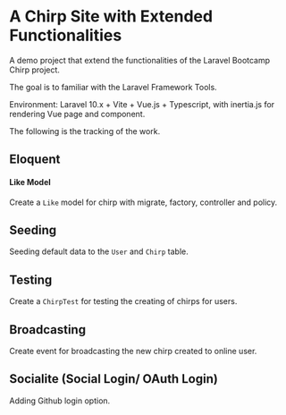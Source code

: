 # A Chirp Site with Extended Functionalities

A demo project that extend the functionalities of the Laravel Bootcamp Chirp project.

The goal is to familiar with the Laravel Framework Tools.

Environment: Laravel 10.x + Vite + Vue.js + Typescript, with inertia.js for rendering Vue page and component.

The following is the tracking of the work.

## Eloquent

#### Like Model

Create a `Like` model for chirp with migrate, factory, controller and policy.

## Seeding

Seeding default data to the `User` and `Chirp` table.

## Testing

Create a `ChirpTest` for testing the creating of chirps for users.

## Broadcasting

Create event for broadcasting the new chirp created to online user.

## Socialite (Social Login/ OAuth Login)

Adding Github login option.

